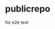 # publicrepo
for e2e test






























































































































































































































































































































































































